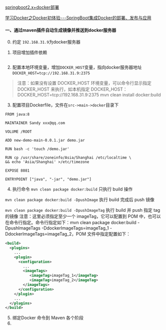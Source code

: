 

[springboot2.x+docker部署](https://blog.csdn.net/bljbljbljbljblj/article/details/83791961)

[学习Docker之Docker初体验---SpringBoot集成Docker的部署、发布与应用](https://www.jianshu.com/p/efd70ad53602)

#### 一、通过maven插件自动生成镜像并推送到docker服务器

0. 约定
`192.168.31.9`为docker服务器

1. 项目增加插件依赖
```xml


```
2. 配置本地环境变量，增加`DOCKER_HOST`变量，指向docker服务器地址
`DOCKER_HOST=tcp://192.168.31.9:2375`
>注意：如果没有设置 DOCKER_HOST 环境变量，可以命令行显示指定 DOCKER_HOST 来执行，如本机指定 DOCKER_HOST：DOCKER_HOST=tcp://192.168.31.9:2375 mvn clean install docker:build

3. 配置项目Dockerfile，文件在`src->main->docker`目录下
```
FROM java:8

MAINTAINER Sandy xxx@qq.com

VOLUME /ROOT

ADD new-demo-main-0.0.1.jar demo.jar

RUN bash -c 'touch /demo.jar'

RUN cp /usr/share/zoneinfo/Asia/Shanghai /etc/localtime \
&& echo 'Asia/Shanghai' >/etc/timezone

EXPOSE 8081

ENTRYPOINT ["java", "-jar", "demo.jar"]
```
4. 执行命令
`mvn clean package docker:build` 只执行 build 操作

`mvn clean package docker:build -DpushImage` 执行 build 完成后 push 镜像

`mvn clean package docker:build -DpushImageTag` 执行 build 并 push 指定 tag 的镜像 
注意：这里必须指定至少一个 imageTag，它可以配置到 POM 中，也可以在命令行指定。命令行指定如下：mvn clean package docker:build -DpushImageTags -DdockerImageTags=imageTag_1 -DdockerImageTags=imageTag_2，POM 文件中指定配置如下：
```xml
<build>
  <plugins>
    ...
    <plugin>
      <configuration>
        ...
        <imageTags>
           <imageTag>imageTag_1</imageTag>
           <imageTag>imageTag_2</imageTag>
        </imageTags>
      </configuration>
    </plugin>
    ...
  </plugins>
</build>
```

5. 绑定Docker 命令到 Maven 各个阶段
6. 
